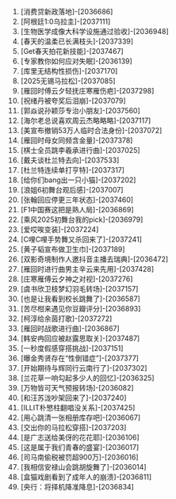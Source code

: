 
1. [消费贷新政落地]-[2036686]
1. [阿根廷1:0乌拉圭]-[2037111]
1. [生物医学成像大科学设施通过验收]-[2036948]
1. [春天的温柔已长满枝头]-[2037339]
1. [Get春天拍花新技能]-[2037467]
1. [专家教你如何应对失眠]-[2036139]
1. [库里无结构性损伤]-[2037170]
1. [2025无锡马拉松]-[2037085]
1. [雁回时傅云夕轻抚庄寒雁伤疤]-[2037298]
1. [祝绪丹被夸奖后泪崩]-[2037079]
1. [郭焱说孙颖莎专治小朋友]-[2037560]
1. [海尔老总说喜欢周云杰略略略]-[2037117]
1. [美宣布撤销53万人临时合法身份]-[2037072]
1. [雁回时母女同频含金量]-[2037378]
1. [棋士全员跳李羲承进行曲]-[2037025]
1. [戴夫谈杜兰特去向]-[2037533]
1. [杜兰特连续单打亨特]-[2037317]
1. [给你们bang出一只小猫]-[2037202]
1. [浪姐6初舞台观后感]-[2037007]
1. [张翰回应停更三年状态]-[2037460]
1. [F1中国赛这把是熟人局]-[2036869]
1. [乘风2025初舞台我的pick]-[2036979]
1. [爱哎唉变装]-[2037224]
1. [C哩C哩手势舞又杀回来了]-[2037241]
1. [黄子韬宣布做卫生巾]-[2037189]
1. [双影奇境制作人邀抖音主播去瑞典]-[2036472]
1. [雁回时进行曲男主辛云来先用]-[2037428]
1. [庄寒雁傅云夕神之对视]-[2037276]
1. [虞书欣卫枝梦幻羽毛转场]-[2037157]
1. [也是让我看到校长跳舞了]-[2036587]
1. [苦尽柑来遇见你豆瓣评分]-[2036893]
1. [柯淳给余茵打歌]-[2037272]
1. [雁回时战歌进行曲]-[2036867]
1. [韩安冉回应被赵露思取关]-[2037487]
1. [一秒度假感穿搭挑战]-[2037151]
1. [曝金秀贤存在“性倒错症”]-[2037377]
1. [开始期待与辉同行云南行了]-[2037302]
1. [兰花草一响勾起多少人的回忆]-[2036325]
1. [万物皆可天气预报转场]-[2036082]
1. [和汪苏泷吵架回来了]-[2037240]
1. [ILLIT朴慜柱翻唱没关系]-[2037425]
1. [用心跳清一张相册库存吧]-[2036067]
1. [交出你的马拉松穿搭]-[2037203]
1. [是广志送给美伢的花花耶]-[2036106]
1. [这是属于我们青春的盛宴]-[2036017]
1. [司马南偷税被罚超900万]-[2036016]
1. [我相信安禄山会跳胡旋舞了]-[2036014]
1. [盒猫戏剧看到了成年人的崩溃]-[2036811]
1. [央行：将择机降准降息]-[2036834]